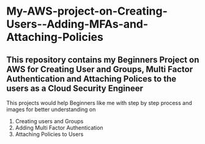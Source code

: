 # My-AWS-project-on-Creating-Users--Adding-MFAs-and-Attaching-Policies

##  This repository contains my Beginners Project on AWS for Creating User and Groups, Multi Factor Authentication and Attaching Polices to the users as a Cloud Security Engineer

This projects would help Beginners like me with step by step process and images for better understanding on
1. Creating users and Groups
2. Adding Multi Factor Authentication
3. Attaching Policies to Users
